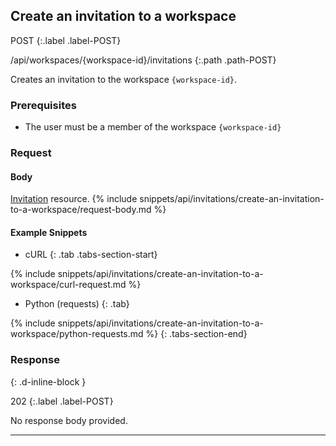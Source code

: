 ## Create an invitation to a workspace

POST
{:.label .label-POST}

/api/workspaces/{workspace-id}/invitations
{:.path .path-POST}

Creates an invitation to the workspace `{workspace-id}`.

### Prerequisites

- The user must be a member of the workspace `{workspace-id}`

### Request

#### Body
[Invitation](#invitation) resource.
{% include snippets/api/invitations/create-an-invitation-to-a-workspace/request-body.md %}

#### Example Snippets
- cURL
{: .tab .tabs-section-start}

{% include snippets/api/invitations/create-an-invitation-to-a-workspace/curl-request.md %}

- Python (requests)
{: .tab}

{% include snippets/api/invitations/create-an-invitation-to-a-workspace/python-requests.md %}
{: .tabs-section-end}

### Response
{: .d-inline-block }

202
{:.label .label-POST}

No response body provided.

---
